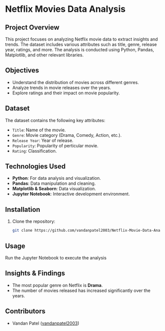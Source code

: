 # Netflix Movies Data Analysis

## Project Overview
This project focuses on analyzing Netflix movie data to extract insights and trends. The dataset includes various attributes such as title, genre, release year, ratings, and more. The analysis is conducted using Python, Pandas, Matplotlib, and other relevant libraries.

## Objectives
- Understand the distribution of movies across different genres.
- Analyze trends in movie releases over the years.
- Explore ratings and their impact on movie popularity.

## Dataset
The dataset contains the following key attributes:
- `Title`: Name of the movie.
- `Genre`: Movie category (Drama, Comedy, Action, etc.).
- `Release Year`: Year of release.
- `Popularity`: Popularity of perticular movie.
- `Rating`: Classification.
  
## Technologies Used
- **Python**: For data analysis and visualization.
- **Pandas**: Data manipulation and cleaning.
- **Matplotlib & Seaborn**: Data visualization.
- **Jupyter Notebook**: Interactive development environment.

## Installation
1. Clone the repository:
   ```sh
   git clone https://github.com/vandanpatel2003/Netflix-Movie-Data-Analysis.git
   ```


## Usage
Run the Jupyter Notebook to execute the analysis

## Insights & Findings
- The most popular genre on Netflix is **Drama**.
- The number of movies released has increased significantly over the years.

## Contributors
- Vandan Patel ([vandanpatel2003](https://github.com/vandanpatel2003))
